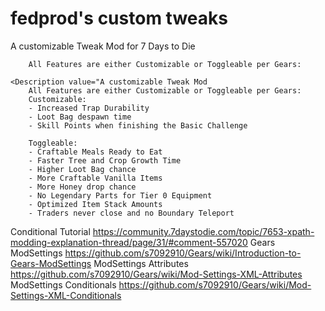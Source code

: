 # fedprod's custom tweaks
 A customizable Tweak Mod for 7 Days to Die

        All Features are either Customizable or Toggleable per Gears:

    <Description value="A customizable Tweak Mod
        All Features are either Customizable or Toggleable per Gears:
        Customizable:
        - Increased Trap Durability
        - Loot Bag despawn time
        - Skill Points when finishing the Basic Challenge
 
        Toggleable:
        - Craftable Meals Ready to Eat
        - Faster Tree and Crop Growth Time
        - Higher Loot Bag chance
        - More Craftable Vanilla Items
        - More Honey drop chance
        - No Legendary Parts for Tier 0 Equipment
        - Optimized Item Stack Amounts
        - Traders never close and no Boundary Teleport


Conditional Tutorial        https://community.7daystodie.com/topic/7653-xpath-modding-explanation-thread/page/31/#comment-557020
Gears ModSettings           https://github.com/s7092910/Gears/wiki/Introduction-to-Gears-ModSettings
ModSettings Attributes      https://github.com/s7092910/Gears/wiki/Mod-Settings-XML-Attributes
ModSettings Conditionals    https://github.com/s7092910/Gears/wiki/Mod-Settings-XML-Conditionals